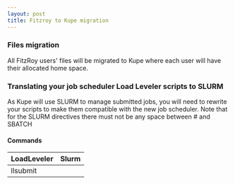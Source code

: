 ```yaml
---
layout: post
title: Fitzroy to Kupe migration
---
```



### Files migration

All FitzRoy users' files  will be migrated to Kupe where each user will have their allocated home space.

### Translating your job scheduler Load Leveler scripts to SLURM

As Kupe will use SLURM to manage submitted jobs, you will need to rewrite your scripts to make them compatible with the new job scheduler.
Note that for the SLURM directives there must not be any space between # and SBATCH

#### Commands

| LoadLeveler                                       |  Slurm                                          |
|---------------------------------------------------|-------------------------------------------------|
| llsubmit <script>                                 | sbatch <script>                                 |
| llcancel <job_id>                                 | scancel <job_id>                                |
| llq -u <user_name>                                | squeue -u <user_name>                           |

#### Script directives

| LoadLeveler                                       | Slurm                                           |
|---------------------------------------------------|-------------------------------------------------|
| #@ job_name = <job_name>                          | #SBATCH -J <job_name>                           |
| #@ account_no = <account_no>                      | #SBATCH -A <account_no>                         |
| #@ wall_clock_limit = <hh:mm:ss>                  | #SBATCH -t <hh:mm:ss>                           |
| #@ output = <output_file>                         | #SBATCH -o <output_file>                        |
| #@ error = <error_file>                           | #SBATCH -e <error_file>                         |
| #@ class = <partition>                            | #SBTACH -q <partition>                          |
| #@ resources = ConsumableMemory(<mem>gb)          | #SBTACH --mem-per-cpu=<mem>gb                   |
| #@ nodes = <no_nodes>                             | #SBATCH -N <no_nodes>                           |
| #@ tasks_per_node = <no_ranks>                    | #SBATCH --tasks-per-node = <no_ranks>           |
| #@ parallel_threads = <no_threads>                | #SBATCH --cpus-per-task = <no_threads>          |
| #@ node_usage = not_shared                        | #SBATCH --exclusive                             |
| #@ requirements = (Feature==="build_node_name")   | #SBTACH -C build_node_name                      |
| #@ network.MPI = <mpi_settings>                   | NA                                              |
| #@ job_type = parallel                            | NA                                              |
| #@ queue                                          | NA                                              |


#### Environment variables

| LoadLeveler                                       | Slurm                                           |
|---------------------------------------------------|-------------------------------------------------|
| $LOADL_STEP_INITDIR                               | $SLURM_SUMBIT_DIR                               |
| $LOADL_PROCESSOR_LIST                             | $SLURM_JOB_NODELIST                             |

#### mpiexec command

| Fitzroy                                           | Slurm                                           |
|---------------------------------------------------|-------------------------------------------------|
| poe                                               | srun                                            |
